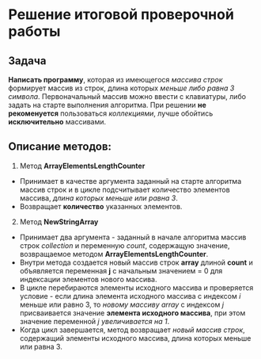 # Решение итоговой проверочной работы
## Задача
**Написать программу**, которая из имеющегося _массива строк_ формирует массив из строк, длина которых *меньше либо равна 3 символа*. Первоначальный массив можно ввести с клавиатуры, либо задать на старте выполнения алгоритма. При решении **не рекоменуется** пользоваться _коллекциями_, лучше обойтись __исключительно__ массивами.
## Описание методов:
1. Метод **ArrayElementsLengthCounter**
* Принимает в качестве аргумента заданный на старте алгоритма массив строк и в цикле подсчитывает количество элементов массива, _длина которых меньше или равна 3_. 
* Возвращает **количество** указанных элементов.
2. Метод **NewStringArray**
* Принимает два аргумента - заданный в начале алгоритма массив строк _collection_ и переменную _count_, содержащую значение, возвращаемое методом **ArrayElementsLengthCounter**.
* Внутри метода создается новый массив строк **array** длиной **count** и объявляется переменная **j** с начальным значением = 0 для индексации элементов нового массива.
* В цикле перебираются элементы исходного массива и проверяется условие - если длина элемента исходного массива с индексом _i_ меньше или равно 3, то _новому массиву array_ c индексом _j_ присваивается значение **элемента исходного массива**, при этом значение переменной _j_ _увеличивается на 1_.
* Когда цикл завершается, метод возвращает _новый массив строк_, содержащий элементы исходного массива, длина которых меньше или равна 3.